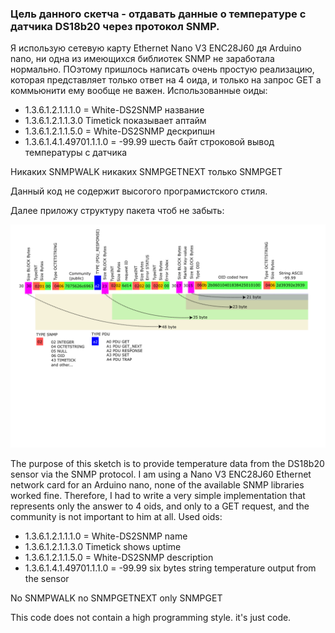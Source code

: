 ### Цель данного скетча - отдавать данные о температуре с датчика DS18b20 через протокол SNMP.
Я использую сетевую карту Ethernet Nano V3 ENC28J60 дя Arduino nano, ни одна из имеющихся библиотек SNMP не заработала нормально. ПОэтому пришлось написать очень простую реализацию, которая представляет только ответ на 4 оида, и только на запрос GET а коммьюнити ему вообще не важен.
Использованные оиды:
* 1.3.6.1.2.1.1.1.0 = White-DS2SNMP название
* 1.3.6.1.2.1.1.3.0   Timetick показывает аптайм
* 1.3.6.1.2.1.1.5.0 = White-DS2SNMP дескрипшн
* 1.3.6.1.4.1.49701.1.1.0 = -99.99 шесть байт строковой вывод температуры с датчика

Никаких SNMPWALK никаких SNMPGETNEXT только SNMPGET

Данный код не содержит высогого програмистского стиля.

Далее приложу структуру пакета чтоб не забыть:

![plot](./snmp_pdu_steukt.png)

The purpose of this sketch is to provide temperature data from the DS18b20 sensor via the SNMP protocol.
I am using a Nano V3 ENC28J60 Ethernet network card for an Arduino nano, none of the available SNMP libraries worked fine. Therefore, I had to write a very simple implementation that represents only the answer to 4 oids, and only to a GET request, and the community is not important to him at all.
Used oids:
* 1.3.6.1.2.1.1.1.0 = White-DS2SNMP name
* 1.3.6.1.2.1.1.3.0 Timetick shows uptime
* 1.3.6.1.2.1.1.5.0 = White-DS2SNMP description
* 1.3.6.1.4.1.49701.1.1.0 = -99.99 six bytes string temperature output from the sensor

No SNMPWALK no SNMPGETNEXT only SNMPGET

This code does not contain a high programming style. it's just code.
